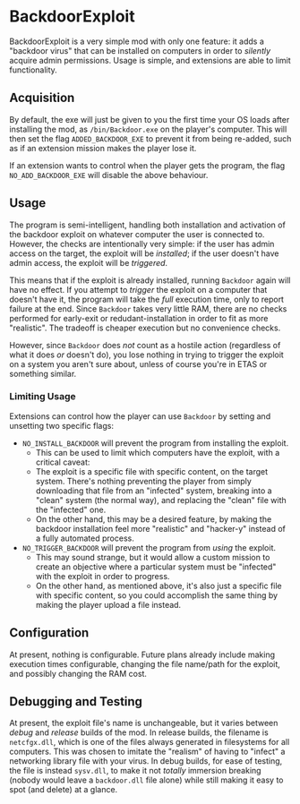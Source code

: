 # BackdoorExploit

BackdoorExploit is a very simple mod with only one feature: it adds a "backdoor virus" that can be installed on computers in order to _silently_ acquire admin permissions. Usage is simple, and extensions are able to limit functionality.

## Acquisition

By default, the exe will just be given to you the first time your OS loads after installing the mod, as `/bin/Backdoor.exe` on the player's computer. This will then set the flag `ADDED_BACKDOOR_EXE` to prevent it from being re-added, such as if an extension mission makes the player lose it.

If an extension wants to control when the player gets the program, the flag `NO_ADD_BACKDOOR_EXE` will disable the above behaviour.

## Usage

The program is semi-intelligent, handling both installation and activation of the backdoor exploit on whatever computer the user is connected to. However, the checks are intentionally very simple: if the user has admin access on the target, the exploit will be _installed_; if the user doesn't have admin access, the exploit will be _triggered_.

This means that if the exploit is already installed, running `Backdoor` again will have no effect. If you attempt to _trigger_ the exploit on a computer that doesn't have it, the program will take the _full_ execution time, only to report failure at the end. Since `Backdoor` takes very little RAM, there are no checks performed for early-exit or redudant-installation in order to fit as more "realistic". The tradeoff is cheaper execution but no convenience checks.

However, since `Backdoor` does _not_ count as a hostile action (regardless of what it does _or_ doesn't do), you lose nothing in trying to trigger the exploit on a system you aren't sure about, unless of course you're in ETAS or something similar.

### Limiting Usage

Extensions can control how the player can use `Backdoor` by setting and unsetting two specific flags:

- `NO_INSTALL_BACKDOOR` will prevent the program from installing the exploit.
	- This can be used to limit which computers have the exploit, with a critical caveat:
	- The exploit is a specific file with specific content, on the target system. There's nothing preventing the player from simply downloading that file from an "infected" system, breaking into a "clean" system (the normal way), and replacing the "clean" file with the "infected" one.
	- On the other hand, this may be a desired feature, by making the backdoor installation feel more "realistic" and "hacker-y" instead of a fully automated process.
- `NO_TRIGGER_BACKDOOR` will prevent the program from _using_ the exploit.
	- This may sound strange, but it would allow a custom mission to create an objective where a particular system must be "infected" with the exploit in order to progress.
	- On the other hand, as mentioned above, it's also just a specific file with specific content, so you could accomplish the same thing by making the player upload a file instead.

## Configuration

At present, nothing is configurable. Future plans already include making execution times configurable, changing the file name/path for the exploit, and possibly changing the RAM cost.

## Debugging and Testing

At present, the exploit file's name is unchangeable, but it varies between _debug_ and _release_ builds of the mod. In release builds, the filename is `netcfgx.dll`, which is one of the files always generated in filesystems for all computers. This was chosen to imitate the "realism" of having to "infect" a networking library file with your virus. In debug builds, for ease of testing, the file is instead `sysv.dll`, to make it not _totally_ immersion breaking (nobody would leave a `backdoor.dll` file alone) while still making it easy to spot (and delete) at a glance.
